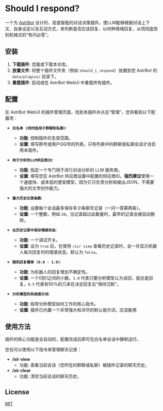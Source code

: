 # Should I respond?

一个为 [AstrBot](https://github.com/AstrBotDevs/AstrBot) 设计的、高度智能的对话决策插件。使LLM能够根据对话上下文、自身设定以及互动方式，来判断是否应该回复、以何种情绪回复，从而彻底告别机械式的“有问必答”。

## 安装

1.  **下载插件**: 克隆或下载本仓库。
2.  **放置文件**: 将整个插件文件夹（例如 `should_i_respond`）放置到您 AstrBot 的 `data/plugins/` 目录下。
3.  **重载插件**: 启动或在 AstrBot WebUI 中重载所有插件。
## 配置

在 AstrBot WebUI 的插件管理页面，找到本插件并点击“管理”，您将看到以下配置项：

-   **`白名单 (同时适用于群聊和私聊)`**:
    -   **功能**: 控制插件的生效范围。
    -   **设置**: 填写群号或用户QQ号的列表。只有列表中的群聊或私聊会话才会启用本插件。

-   **`用于分析的LLM供应商ID`**:
    -   **功能**: 指定一个专门用于进行对话分析的 LLM 服务商。
    -   **设置**: 填写您在 AstrBot 供应商设置中配置的供应商ID。**强烈建议**使用一个速度快、成本低的便宜模型，因为它只负责分析和输出JSON，不需要强大的文学创作能力。

-   **`最大历史记录条数`**:
    -   **功能**: 设置每个会话最多保存多少条聊天记录（一问一答算两条）。
    -   **设置**: 一个整数，例如 `20`。当记录超过此数量时，最早的记录会被自动删除。

-   **`在历史记录中保存情感状态`**:
    -   **功能**: 一个调试开关。
    -   **设置**: 设为 `true` 后，在使用 `/sir view` 查看历史记录时，会一并显示机器人每次回复时的情感状态。默认为 `false`。

-   **`随机回复概率 (0.0 - 1.0)`**:
    -   **功能**: 为机器人的回复增加不确定性。
    -   **设置**: 一个0到1之间的小数。`1.0` 代表只要分析模型认为该回，就总是回复。`0.5` 代表有50%的几率在决定回复后“保持沉默”。

-   **`分析模型的系统提示词`**:
    -   **功能**: 指导分析模型如何工作的核心指令。
    -   **设置**: 插件已内置一个非常强大和详尽的默认提示词，应该能用

## 使用方法

插件的核心功能是全自动的，配置完成后即可在白名单会话中静默运行。

您也可以使用以下指令来管理聊天记录：

-   **/sir view**
    -   功能: 查看当前会话（您所在的群聊或私聊）被插件记录的聊天历史。
-   **/sir clear**
    -   功能: 清空当前会话的聊天历史。

## License


[MIT](LICENSE)

